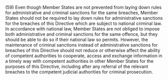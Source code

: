 (59) Even though Member States are not prevented from laying down rules for administrative and criminal sanctions for the same breaches, Member States should not be required to lay down rules for administrative sanctions for the breaches of this Directive which are subject to national criminal law. In accordance with national law, Member States are not obliged to impose both administrative and criminal sanctions for the same offence, but they should be able to do so if their national law so permits. However, the maintenance of criminal sanctions instead of administrative sanctions for breaches of this Directive should not reduce or otherwise affect the ability of competent authorities to cooperate, access and exchange information in a timely way with competent authorities in other Member States for the purposes of this Directive, including after any referral of the relevant breaches to the competent judicial authorities for criminal prosecution.